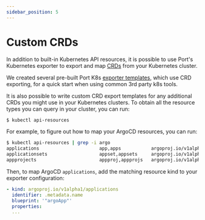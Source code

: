 ```yaml
---
sidebar_position: 5
---
```


# Custom CRDs

In addition to built-in Kubernetes API resources, it is possible to use Port's Kubernetes exporter to export and map [CRDs](https://kubernetes.io/docs/concepts/extend-kubernetes/api-extension/custom-resources/) from your Kubernetes cluster.

We created several pre-built Port K8s [exporter templates](./templates/), which use CRD exporting, for a quick start when using common 3rd party k8s tools.

It is also possible to write custom CRD export templates for any additional CRDs you might use in your Kubernetes clusters.
To obtain all the resource types you can query in your cluster, you can run:

```bash showLineNumbers
$ kubectl api-resources
```

For example, to figure out how to map your ArgoCD resources, you can run:

```bash showLineNumbers
$ kubectl api-resources | grep -i argo
applications                      app,apps           argoproj.io/v1alpha1                   true         Application
applicationsets                   appset,appsets     argoproj.io/v1alpha1                   true         ApplicationSet
appprojects                       appproj,appprojs   argoproj.io/v1alpha1                   true         AppProject
```

Then, to map ArgoCD `applications`, add the matching resource kind to your exporter configuration:

```yaml showLineNumbers
- kind: argoproj.io/v1alpha1/applications
  identifier: .metadata.name
  blueprint: '"argoApp"'
  properties:
  ...
```
